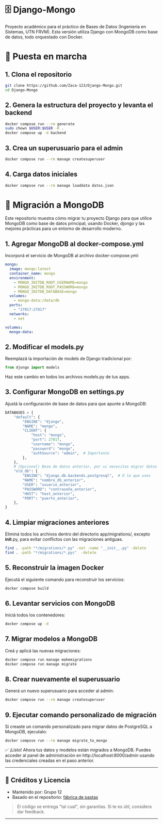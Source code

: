 # 🗄️ Django-Mongo
Proyecto académico para el práctico de Bases de Datos (Ingeniería en Sistemas, UTN FRVM).
Esta versión utiliza Django con MongoDB como base de datos, todo orquestado con Docker.

# 🚀 Puesta en marcha 

## 1. Clona el repositorio
````bash
git clone https://github.com/Zaca-123/Django-Mongo.git
cd Django-Mongo
````
## 2. Genera la estructura del proyecto y levanta el backend
````bash
docker compose run --rm generate
sudo chown $USER:$USER -R .
docker compose up -d backend
````
## 3. Crea un superusuario para el admin
````bash
docker compose run --rm manage createsuperuser
````
## 4. Carga datos iniciales
````bash
docker compose run --rm manage loaddata datos.json
````
# 🔄 Migración a MongoDB 
Este repositorio muestra cómo migrar tu proyecto Django para que utilice MongoDB como base de datos principal, usando Docker, djongo y las mejores prácticas para un entorno de desarrollo moderno.

## 1. Agregar MongoDB al docker-compose.yml
Incorporá el servicio de MongoDB al archivo docker-compose.yml:

````YAML
mongo:
  image: mongo:latest
  container_name: mongo
  environment:
    - MONGO_INITDB_ROOT_USERNAME=mongo
    - MONGO_INITDB_ROOT_PASSWORD=mongo
    - MONGO_INITDB_DATABASE=mongo
  volumes:
    - mongo-data:/data/db
  ports:
    - "27017:27017"
  networks:
    - net

volumes:
  mongo-data:
````
## 2. Modificar el models.py
Reemplazá la importación de models de Django tradicional por:

````Python
from djongo import models
````
Haz este cambio en todos los archivos models.py de tus apps.

## 3.  Configurar MongoDB en settings.py
Ajustá la configuración de base de datos para que apunte a MongoDB:

````Python
DATABASES = {
    "default": {
        "ENGINE": "djongo",
        "NAME": "mongo",
        "CLIENT": {
            "host": "mongo",
            "port": 27017,
            "username": "mongo",
            "password": "mongo",
            "authSource": "admin",  # Importante
        },
    },
    # (Opcional) Base de datos anterior, por si necesitas migrar datos
    "old_db": {
        "ENGINE": "django.db.backends.postgresql",  # O la que uses
        "NAME": "nombre_db_anterior",
        "USER": "usuario_anterior",
        "PASSWORD": "contraseña_anterior",
        "HOST": "host_anterior",
        "PORT": "puerto_anterior",
    },
}
````
## 4. Limpiar migraciones anteriores
Eliminá todos los archivos dentro del directorio app/migrations/, excepto __init__.py, para evitar conflictos con las migraciones antiguas.

````bash
find . -path "*/migrations/*.py" -not -name "__init__.py" -delete
find . -path "*/migrations/*.pyc"  -delete
````
## 5. Reconstruir la imagen Docker
Ejecutá el siguiente comando para reconstruir los servicios:
````bash
docker compose build
````
## 6. Levantar servicios con MongoDB
Iniciá todos los contenedores:
````bash
docker compose up -d
````
## 7. Migrar modelos a MongoDB
Creá y aplicá las nuevas migraciones:
````bash
docker compose run manage makemigrations
docker compose run manage migrate
````
## 8. Crear nuevamente el superusuario
Generá un nuevo superusuario para acceder al admin:
````bash
docker compose run --rm manage createsuperuser
````
## 9. Ejecutar comando personalizado de migración
Si creaste un comando personalizado para migrar datos de PostgreSQL a MongoDB, ejecutalo:
````bash
docker compose run --rm manage migrate_to_mongo
````

✅ ¡Listo! Ahora tus datos y modelos están migrados a MongoDB. Puedes acceder al panel de administración en http://localhost:8000/admin usando las credenciales creadas en el paso anterior.

---
## 🤝 Créditos y Licencia

- Mantenido por: Grupo 12
- Basado en el repositorio: [fábrica de pastas](https://github.com/pindutn/fabrica_pastas/tree/main)

> El código se entrega "tal cual", sin garantías. Si te es útil, considera dar feedback.

---
